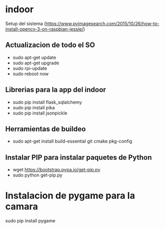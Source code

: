 # indoor

Setup del sistema (https://www.pyimagesearch.com/2015/10/26/how-to-install-opencv-3-on-raspbian-jessie/)

## Actualizacion de todo el SO
* sudo apt-get update
* sudo apt-get upgrade
* sudo rpi-update
* sudo reboot now

## Librerias para la app del indoor
* sudo pip install flask_sqlalchemy
* sudo pip install pika
* sudo pip install jsonpickle

## Herramientas de buildeo
* sudo apt-get install build-essential git cmake pkg-config

## Instalar PIP para instalar paquetes de Python
* wget https://bootstrap.pypa.io/get-pip.py
* sudo python get-pip.py

# Instalacion de pygame para la camara
 sudo pip install pygame 
